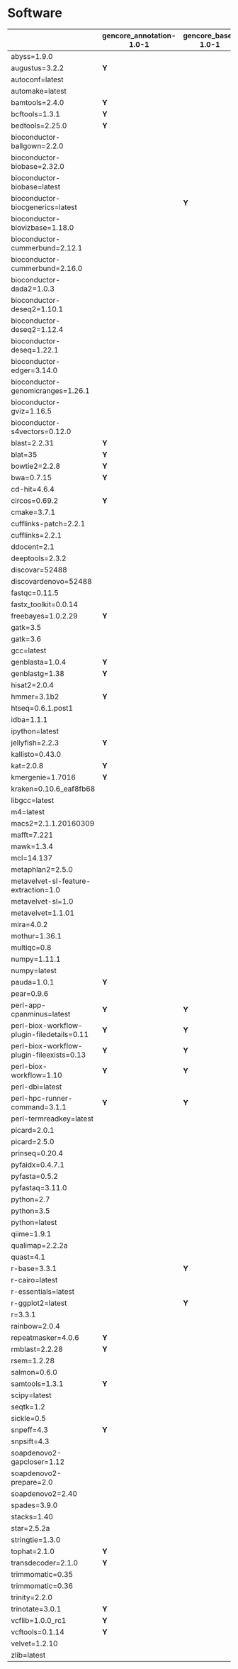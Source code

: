 # Software

| | gencore_annotation-1.0-1 | gencore_base-1.0-1 | gencore_build-1.0-1 | gencore_de_novo_genomic-1.0-0 | gencore_de_novo_genomic_soapdenovo2-1.0-0 | gencore_de_novo_metagenomic-1.0-0 | gencore_de_novo_transcriptome-1.0-0 | gencore_epigenetics-1.0-0 | gencore_evonet-1.0-0 | gencore_kraken-1.0-0 | gencore_metagenomics-1.0-0 | gencore_perl-1.0-0 | gencore_python-1.0-0 | gencore_qc-1.0-0 | gencore_qiime-1.0-0 | gencore_r-3.3.1-0 | gencore_rad-1.0-0 | gencore_rad_ddocent-1.0-0 | gencore_rnaseq-1.0-0 | gencore_rnaseq_malaria-1.0-0 | gencore_trinity-1.0-0 | gencore_variant_detection-1.0-1 |
| --- | --- | --- | --- | --- | --- | --- | --- | --- | --- | --- | --- | --- | --- | --- | --- | --- | --- | --- | --- | --- | --- | ---  |
| abyss=1.9.0 | | | | **Y** | | | | | | | | | | | | | | | | | | |
| augustus=3.2.2 | **Y** | | | **Y** | | **Y** | **Y** | | | | **Y** | | | | | | | | | | | |
| autoconf=latest | | | **Y** | | | | | | | | | | | | | | | | | | | |
| automake=latest | | | **Y** | | | | | | | | | | | | | | | | | | | |
| bamtools=2.4.0 | **Y** | | | **Y** | | **Y** | **Y** | **Y** | | | **Y** | | | | | | **Y** | | **Y** | **Y** | | **Y** |
| bcftools=1.3.1 | **Y** | | | **Y** | | **Y** | **Y** | **Y** | | | **Y** | | | | | | **Y** | | **Y** | **Y** | | **Y** |
| bedtools=2.25.0 | **Y** | | | **Y** | | **Y** | **Y** | **Y** | | | **Y** | | | | | | **Y** | | **Y** | **Y** | | **Y** |
| bioconductor-ballgown=2.2.0 | | | | | | | | | | | | | | | | | | | **Y** | | | |
| bioconductor-biobase=2.32.0 | | | | | | | | | | | | | | | | | | | | | | **Y** |
| bioconductor-biobase=latest | | | | | | | | | | | | | | | | **Y** | | | | | | |
| bioconductor-biocgenerics=latest | | **Y** | | | | | | | | | | | | | | | | | | | | |
| bioconductor-biovizbase=1.18.0 | | | | | | | | | | | | | | | | | | | **Y** | | | |
| bioconductor-cummerbund=2.12.1 | | | | | | | | | | | | | | | | | | | | **Y** | | |
| bioconductor-cummerbund=2.16.0 | | | | | | | | | | | | | | | | | | | **Y** | | | |
| bioconductor-dada2=1.0.3 | | | | | | | | | | | **Y** | | | | | | | | | | | |
| bioconductor-deseq2=1.10.1 | | | | | | | **Y** | | | | | | | | | | | | | **Y** | | |
| bioconductor-deseq2=1.12.4 | | | | | | | | | | | | | | | | | | | **Y** | | | |
| bioconductor-deseq=1.22.1 | | | | | | | **Y** | | | | | | | | | | | | | **Y** | | |
| bioconductor-edger=3.14.0 | | | | | | | **Y** | | | | | | | | | | | | **Y** | **Y** | | |
| bioconductor-genomicranges=1.26.1 | | | | | | | | | | | | | | | | | | | **Y** | | | |
| bioconductor-gviz=1.16.5 | | | | | | | | | | | | | | | | | | | **Y** | | | |
| bioconductor-s4vectors=0.12.0 | | | | | | | | | | | | | | | | | | | **Y** | | | |
| blast=2.2.31 | **Y** | | | **Y** | | **Y** | **Y** | | | | **Y** | | | | | | **Y** | | | | | **Y** |
| blat=35 | **Y** | | | **Y** | | **Y** | **Y** | | | | **Y** | | | | | | **Y** | | **Y** | **Y** | | **Y** |
| bowtie2=2.2.8 | **Y** | | | **Y** | | **Y** | **Y** | **Y** | | | **Y** | | | | | | **Y** | | **Y** | **Y** | | **Y** |
| bwa=0.7.15 | **Y** | | | **Y** | | **Y** | **Y** | **Y** | | | **Y** | | | | | | | | | | | **Y** |
| cd-hit=4.6.4 | | | | | | | | | | | **Y** | | | | | | **Y** | | | | | |
| circos=0.69.2 | **Y** | | | **Y** | | **Y** | **Y** | | | | | | | | | | | | | | | |
| cmake=3.7.1 | | | **Y** | | | | | | | | | | | | | | | | | | | |
| cufflinks-patch=2.2.1 | | | | | | | | | | | | | | | | | | | **Y** | | | |
| cufflinks=2.2.1 | | | | | | | **Y** | | | | | | | | | | | | | **Y** | | **Y** |
| ddocent=2.1 | | | | | | | | | | | | | | | | | | **Y** | | | | |
| deeptools=2.3.2 | | | | | | | | | | | | | | **Y** | | | | | | | | |
| discovar=52488 | | | | **Y** | | | | | | | | | | | | | | | | | | **Y** |
| discovardenovo=52488 | | | | **Y** | | | | | | | | | | | | | | | | | | **Y** |
| fastqc=0.11.5 | | | | | | | | | | | | | | **Y** | | | | | **Y** | | | |
| fastx_toolkit=0.0.14 | | | | | | | | | | | | | | **Y** | | | | | | | | |
| freebayes=1.0.2.29 | **Y** | | | **Y** | | | | | | | | | | | | | **Y** | | | | | **Y** |
| gatk=3.5 | | | | | | | | | | | | | | | | | | | | **Y** | | **Y** |
| gatk=3.6 | | | | **Y** | | | | | | | | | | | | | | | **Y** | | | |
| gcc=latest | | | **Y** | | | | | | | | | | | | | | | | | | | |
| genblasta=1.0.4 | **Y** | | | **Y** | | | | | | | | | | | | | | | | | | |
| genblastg=1.38 | **Y** | | | **Y** | | | | | | | | | | | | | | | | | | |
| hisat2=2.0.4 | | | | | | | | | | | | | | | | | | | **Y** | | | |
| hmmer=3.1b2 | **Y** | | | **Y** | | **Y** | **Y** | | | | **Y** | | | | | | | | | | | |
| htseq=0.6.1.post1 | | | | | | | **Y** | | | | | | | | | | | | **Y** | **Y** | | |
| idba=1.1.1 | | | | **Y** | | | | | | | | | | | | | | | | | | |
| ipython=latest | | | | | | | | | | | | | **Y** | | | | | | | | | |
| jellyfish=2.2.3 | **Y** | | | **Y** | | | | | | | | | | | | | | | | | | |
| kallisto=0.43.0 | | | | | | | | | | | | | | | | | | | **Y** | **Y** | | |
| kat=2.0.8 | **Y** | | | | | | | | | | | | | | | | | | | | | |
| kmergenie=1.7016 | **Y** | | | **Y** | | | | | | | | | | | | | | | | | | |
| kraken=0.10.6_eaf8fb68 | | | | | | | | | | **Y** | | | | | | | | | | | | |
| libgcc=latest | | | **Y** | | | | | | | | | | | | | | | | | | | |
| m4=latest | | | **Y** | | | | | | | | | | | | | | | | | | | |
| macs2=2.1.1.20160309 | | | | | | | | **Y** | | | | | | | | | | | | | | |
| mafft=7.221 | | | | | | | | | **Y** | | | | | | | | | | | | | |
| mawk=1.3.4 | | | | | | **Y** | | | | | **Y** | | | | | | | | | | | |
| mcl=14.137 | | | | | | | | | **Y** | | | | | | | | | | | | | |
| metaphlan2=2.5.0 | | | | | | **Y** | | | | | | | | | | | | | | | | |
| metavelvet-sl-feature-extraction=1.0 | | | | | | **Y** | | | | | | | | | | | | | | | | |
| metavelvet-sl=1.0 | | | | | | **Y** | | | | | | | | | | | | | | | | |
| metavelvet=1.1.01 | | | | | | **Y** | | | | | | | | | | | | | | | | |
| mira=4.0.2 | | | | **Y** | | | | | | | | | | | | | | | | | | |
| mothur=1.36.1 | | | | | | **Y** | | | | | **Y** | | | | | | | | | | | |
| multiqc=0.8 | | | | | | | | | | | | | | **Y** | | | | | | | | |
| numpy=1.11.1 | | | | | | | | **Y** | | | | | | | | | | | | | | |
| numpy=latest | | | | | | | | | | | | | **Y** | | | | | | | | | |
| pauda=1.0.1 | **Y** | | | | | | | | | | | | | | | | | | | | | |
| pear=0.9.6 | | | | **Y** | | **Y** | **Y** | | | | **Y** | | | | | | | | | | | **Y** |
| perl-app-cpanminus=latest | **Y** | **Y** | **Y** | **Y** | | | | | | **Y** | | **Y** | | | | | | | | | | **Y** |
| perl-biox-workflow-plugin-filedetails=0.11 | **Y** | **Y** | **Y** | **Y** | **Y** | **Y** | **Y** | **Y** | **Y** | **Y** | | **Y** | | **Y** | | | **Y** | **Y** | **Y** | **Y** | **Y** | **Y** |
| perl-biox-workflow-plugin-fileexists=0.13 | **Y** | **Y** | **Y** | **Y** | **Y** | **Y** | **Y** | **Y** | **Y** | **Y** | **Y** | **Y** | | **Y** | **Y** | | **Y** | **Y** | **Y** | **Y** | **Y** | **Y** |
| perl-biox-workflow=1.10 | **Y** | **Y** | | **Y** | **Y** | **Y** | **Y** | **Y** | **Y** | **Y** | **Y** | **Y** | | **Y** | **Y** | | **Y** | **Y** | **Y** | **Y** | **Y** | **Y** |
| perl-dbi=latest | | | | | | | | | | | | **Y** | | | | | | | | | | |
| perl-hpc-runner-command=3.1.1 | **Y** | **Y** | **Y** | **Y** | **Y** | **Y** | **Y** | **Y** | **Y** | **Y** | **Y** | **Y** | | **Y** | **Y** | **Y** | **Y** | **Y** | **Y** | **Y** | **Y** | **Y** |
| perl-termreadkey=latest | | | | | | | | | | | | **Y** | | | | | | | | | | |
| picard=2.0.1 | | | | | | | | | | | | | | | | | | | | **Y** | | |
| picard=2.5.0 | | | | **Y** | | **Y** | **Y** | | | | | | | | | | | | **Y** | | | **Y** |
| prinseq=0.20.4 | | | | **Y** | | **Y** | **Y** | | | | | | | | | | | | **Y** | **Y** | | **Y** |
| pyfaidx=0.4.7.1 | | | | | | | | | | | | | | **Y** | | | | | | | | |
| pyfasta=0.5.2 | | | | | | | | | | | | | | **Y** | | | | | | | | |
| pyfastaq=3.11.0 | | | | | | | | | | | | | | **Y** | | | | | | | | |
| python=2.7 | | | | | | | | **Y** | | | | | | | | | | | | | | |
| python=3.5 | | | | | | | | | | | | | | **Y** | | | | | | | | |
| python=latest | | | | | | | | | | | | | **Y** | | | | | | | | | |
| qiime=1.9.1 | | | | | | | | | | | | | | | **Y** | | | | | | | |
| qualimap=2.2.2a | | | | | | | | | | | | | | **Y** | | | | | | | | |
| quast=4.1 | | | | **Y** | | | **Y** | | | | | | | | | | | | | | | |
| r-base=3.3.1 | | **Y** | | | | | | | | | | | | | | **Y** | | | **Y** | | | **Y** |
| r-cairo=latest | | | | | | | | | | | | | | | | | | | **Y** | | | |
| r-essentials=latest | | | | | | | | | | | | | | | | **Y** | | | **Y** | | | **Y** |
| r-ggplot2=latest | | **Y** | | | | | | | | | | | | | | | | | | | | |
| r=3.3.1 | | | | | | | | | | | | | | | | **Y** | | | | | | |
| rainbow=2.0.4 | | | | | | | | | | | | | | | | | **Y** | | | | | |
| repeatmasker=4.0.6 | **Y** | | | | | | | | | | | | | | | | | | | | | |
| rmblast=2.2.28 | **Y** | | | | | | | | | | | | | | | | | | | | | |
| rsem=1.2.28 | | | | | | | **Y** | | | | | | | | | | | | | | **Y** | |
| salmon=0.6.0 | | | | | | | **Y** | | | | | | | | | | | | | | | |
| samtools=1.3.1 | **Y** | | | **Y** | | **Y** | **Y** | **Y** | | | **Y** | | | | | | **Y** | | **Y** | **Y** | | **Y** |
| scipy=latest | | | | | | | | | | | | | **Y** | | | | | | | | | |
| seqtk=1.2 | | | | **Y** | | **Y** | **Y** | | | | **Y** | | | | | | **Y** | | **Y** | **Y** | | **Y** |
| sickle=0.5 | | | | **Y** | | | **Y** | | | | | | | | | | | | | | | |
| snpeff=4.3 | **Y** | | | | | | | | | | | | | | | | | | | | | **Y** |
| snpsift=4.3 | | | | | | | | | | | | | | | | | | | | | | **Y** |
| soapdenovo2-gapcloser=1.12 | | | | | **Y** | | | | | | | | | | | | | | | | | |
| soapdenovo2-prepare=2.0 | | | | | **Y** | | | | | | | | | | | | | | | | | |
| soapdenovo2=2.40 | | | | | **Y** | | | | | | | | | | | | | | | | | |
| spades=3.9.0 | | | | **Y** | | | | | | | | | | | | | | | | | | |
| stacks=1.40 | | | | | | | | | | | | | | | | | **Y** | | | | | |
| star=2.5.2a | | | | | | | **Y** | | | | | | | | | | | | **Y** | **Y** | | **Y** |
| stringtie=1.3.0 | | | | | | | | | | | | | | | | | | | **Y** | | | |
| tophat=2.1.0 | **Y** | | | | | | **Y** | | | | | | | | | | | | **Y** | **Y** | | **Y** |
| transdecoder=2.1.0 | **Y** | | | | | | | | | | | | | | | | | | | | **Y** | |
| trimmomatic=0.35 | | | | | | | | | | | | | | | | | | | | **Y** | | |
| trimmomatic=0.36 | | | | **Y** | | **Y** | **Y** | | | | | | | **Y** | | | | | **Y** | | | |
| trinity=2.2.0 | | | | | | | | | | | | | | | | | | | | | **Y** | |
| trinotate=3.0.1 | **Y** | | | | | | | | | | | | | | | | | | | | **Y** | |
| vcflib=1.0.0_rc1 | **Y** | | | **Y** | | **Y** | **Y** | **Y** | | | **Y** | | | | | | **Y** | | **Y** | **Y** | | **Y** |
| vcftools=0.1.14 | **Y** | | | **Y** | | **Y** | **Y** | **Y** | | | **Y** | | | | | | **Y** | | **Y** | **Y** | | **Y** |
| velvet=1.2.10 | | | | **Y** | | | | | | | | | | | | | | | | | | |
| zlib=latest | | | **Y** | | | | | | | | | | | | | | | | | | | |

